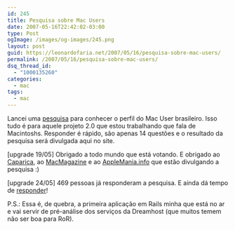 ```yaml
---
id: 245
title: Pesquisa sobre Mac Users
date: 2007-05-16T22:42:02-03:00
type: Post
ogImage: /images/og-images/245.png
layout: post
guid: https://leonardofaria.net/2007/05/16/pesquisa-sobre-mac-users/
permalink: /2007/05/16/pesquisa-sobre-mac-users/
dsq_thread_id:
  - "1000135260"
categories:
  - mac
tags:
  - mac
---
```

Lancei uma [pesquisa](http://pesquisa.leonardofaria.net/) para conhecer o perfil do Mac User brasileiro. Isso tudo é para aquele projeto 2.0 que estou trabalhando que fala de Macintoshs. Responder é rápido, são apenas 14 questões e o resultado da pesquisa será divulgada aqui no site.

[upgrade 19/05] Obrigado a todo mundo que está votando. E obrigado ao [Caparica](http://sinistras.aranha.com.br/), ao [MacMagazine](http://www.macmagazine.com.br) e ao [AppleMania.info](http://applemania.info) que estão divulgando a pesquisa :)

[upgrade 24/05] 469 pessoas já responderam a pesquisa. E ainda dá tempo de [responder](http://pesquisa.leonardofaria.net)!

P.S.: Essa é, de quebra, a primeira aplicação em Rails minha que está no ar e vai servir de pré-análise dos serviços da Dreamhost (que muitos temem não ser boa para RoR).
